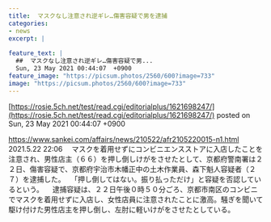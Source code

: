 ```yaml
---
title:  マスクなし注意され逆ギレ…傷害容疑で男を逮捕  
categories:
- news
excerpt: |
  
feature_text: |
  ##  マスクなし注意され逆ギレ…傷害容疑で男...
  Sun, 23 May 2021 00:44:07  +0900
feature_image: "https://picsum.photos/2560/600?image=733"
image: "https://picsum.photos/2560/600?image=733"
---
```


[https://rosie.5ch.net/test/read.cgi/editorialplus/1621698247/](https://rosie.5ch.net/test/read.cgi/editorialplus/1621698247/)
posted on Sun, 23 May 2021 00:44:07  +0900

<!--more-->

https://www.sankei.com/affairs/news/210522/afr2105220015-n1.html 2021.5.22 22:06 　マスクを着用せずにコンビニエンスストアに入店したことを注意され、男性店主（６６）を押し倒しけがをさせたとして、京都府警南署は２２日、傷害容疑で、京都府宇治市木幡正中の土木作業員、森下魁人容疑者（２７）を逮捕した。 　「押し倒してはない。振り払っただけ」と容疑を否認しているという。 　逮捕容疑は、２２日午後０時５０分ごろ、京都市南区のコンビニでマスクを着用せずに入店し、女性店員に注意されたことに激高。騒ぎを聞いて駆け付けた男性店主を押し倒し、左肘に軽いけがをさせたとしている。

